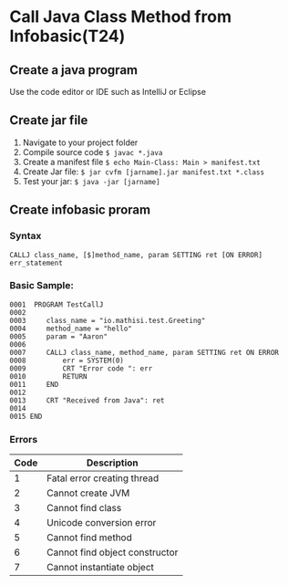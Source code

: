 # Call Java Class Method from Infobasic(T24)

## Create a java program
Use the code editor or IDE such as IntelliJ or Eclipse
## Create jar file
1. Navigate to your project folder
2. Compile source code `$ javac *.java` 
3. Create a manifest file `$ echo Main-Class: Main > manifest.txt`   
4. Create Jar file: `$ jar cvfm [jarname].jar manifest.txt *.class`
5. Test your jar: `$ java -jar [jarname]`
## Create infobasic proram

### Syntax
`CALLJ class_name, [$]method_name, param SETTING ret [ON ERROR] err_statement` 

### Basic Sample:

``` basic
0001  PROGRAM TestCallJ
0002
0003     class_name = "io.mathisi.test.Greeting"
0004     method_name = "hello"
0005     param = "Aaron"
0006
0007     CALLJ class_name, method_name, param SETTING ret ON ERROR
0008         err = SYSTEM(0)
0009         CRT "Error code ": err
0010         RETURN
0011     END
0012
0013     CRT "Received from Java": ret 
0014
0015 END
```
### Errors

|Code  |Description
|------|-----------------------------
| 1    |   Fatal error creating thread
| 2    |  Cannot create JVM
| 3    |  Cannot find class
| 4    |  Unicode conversion error
| 5    |  Cannot find method
| 6    |  Cannot find object constructor
| 7    |  Cannot instantiate object